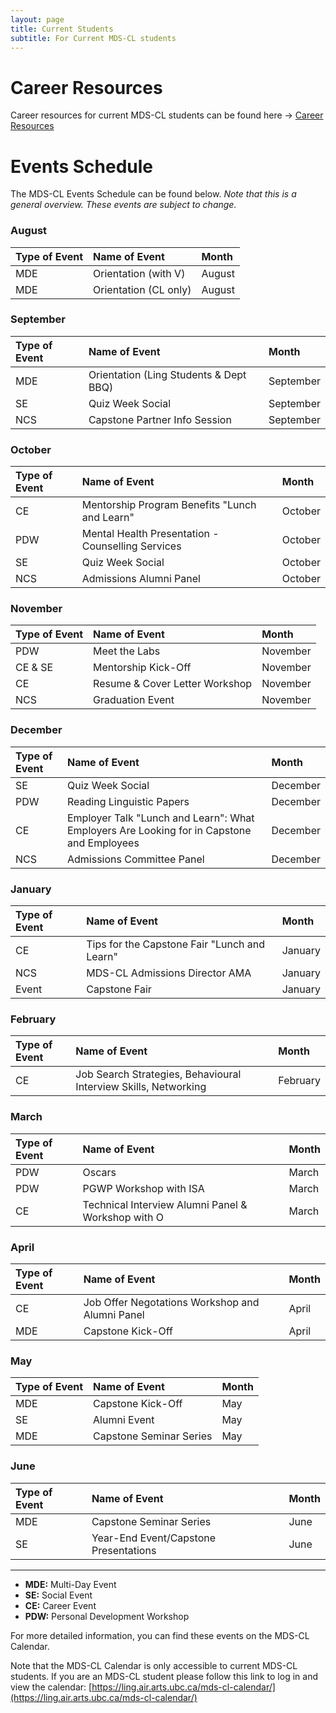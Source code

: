```yaml
---
layout: page
title: Current Students
subtitle: For Current MDS-CL students
---
```


# Career Resources

Career resources for current MDS-CL students can be found here → [Career Resources](https://ubc-mdscl.github.io/resources/current-students/career-resources/index)

# Events Schedule

The MDS-CL Events Schedule can be found below. *Note that this is a general overview. These events are subject to change.*

### August

| Type of Event | Name of Event | Month |
| :------------- | :------------- | :------------- |
| MDE | Orientation (with V) | August |
| MDE | Orientation (CL only) | August |

### September

| Type of Event | Name of Event | Month |
| :------------- | :------------- | :------------- |
| MDE | Orientation (Ling Students & Dept BBQ) | September |
| SE | Quiz Week Social | September |
| NCS | Capstone Partner Info Session | September |

### October

| Type of Event | Name of Event | Month |
| :------------- | :------------- | :------------- |
| CE | Mentorship Program Benefits "Lunch and Learn" | October |
| PDW | Mental Health Presentation - Counselling Services | October |
| SE | Quiz Week Social | October |
| NCS | Admissions Alumni Panel | October |

### November

| Type of Event | Name of Event | Month |
| :------------- | :------------- | :------------- |
| PDW | Meet the Labs | November |
| CE & SE | Mentorship Kick-Off | November |
| CE | Resume & Cover Letter Workshop | November |
| NCS | Graduation Event | November |

### December

| Type of Event | Name of Event | Month |
| :------------- | :------------- | :------------- |
| SE | Quiz Week Social | December |
| PDW | Reading Linguistic Papers | December |
| CE | Employer Talk "Lunch and Learn": What Employers Are Looking for in Capstone and Employees | December |
| NCS | Admissions Committee Panel | December |

### January

| Type of Event | Name of Event | Month |
| :------------- | :------------- | :------------- |
| CE | Tips for the Capstone Fair "Lunch and Learn" | January |
| NCS | MDS-CL Admissions Director AMA | January |
| Event | Capstone Fair | January |

### February

| Type of Event | Name of Event | Month |
| :------------- | :------------- | :------------- |
| CE | Job Search Strategies, Behavioural Interview Skills, Networking | February |

### March

| Type of Event | Name of Event | Month |
| :------------- | :------------- | :------------- |
| PDW | Oscars | March |
| PDW | PGWP Workshop with ISA | March |
| CE | Technical Interview Alumni Panel & Workshop with O | March |

### April

| Type of Event | Name of Event | Month |
| :------------- | :------------- | :------------- |
| CE | Job Offer Negotations Workshop and Alumni Panel | April |
| MDE | Capstone Kick-Off | April |

### May

| Type of Event | Name of Event | Month |
| :------------- | :------------- | :------------- |
| MDE | Capstone Kick-Off | May |
| SE | Alumni Event | May |
| MDE | Capstone Seminar Series | May |

### June

| Type of Event | Name of Event | Month |
| :------------- | :------------- | :------------- |
| MDE | Capstone Seminar Series | June |
| SE | Year-End Event/Capstone Presentations | June |

---

* **MDE:** Multi-Day Event
* **SE:** Social Event
* **CE:** Career Event
* **PDW:** Personal Development Workshop

For more detailed information, you can find these events on the MDS-CL Calendar. 

Note that the MDS-CL Calendar is only accessible to current MDS-CL students. If you are an MDS-CL student please follow this link to log in and view the calendar: [https://ling.air.arts.ubc.ca/mds-cl-calendar/](https://ling.air.arts.ubc.ca/mds-cl-calendar/)
